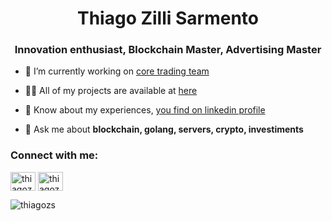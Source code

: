 <h1 align="center">Thiago Zilli Sarmento</h1>
<h3 align="center">Innovation enthusiast, Blockchain Master, Advertising Master</h3>

- 🔭 I’m currently working on [core trading team](https://mercadobitcoin.com.br)

- 👨‍💻 All of my projects are available at [here](https://github.com/thiagozs)

- 📄 Know about my experiences, [you find on linkedin profile](https://linkedin.com/in/thiagozs)

- 💬 Ask me about **blockchain, golang, servers, crypto, investiments**


<h3 align="left">Connect with me:</h3>
<p align="left">
<a href="https://twitter.com/thiagozs" target="blank"><img align="center" src="https://cdn.jsdelivr.net/npm/simple-icons@3.0.1/icons/twitter.svg" alt="thiagozs" height="30" width="40" /></a>
<a href="https://linkedin.com/in/thiagozs" target="blank"><img align="center" src="https://cdn.jsdelivr.net/npm/simple-icons@3.0.1/icons/linkedin.svg" alt="thiagozs" height="30" width="40" /></a>
</p>

<p align="left"> <img src="https://komarev.com/ghpvc/?username=thiagozs&label=Profile%20views&color=0e75b6&style=flat" alt="thiagozs" /> </p>



